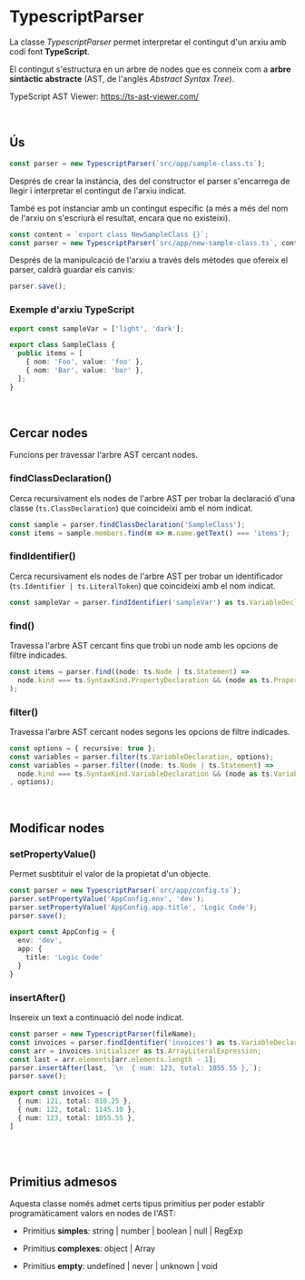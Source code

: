 # TypescriptParser

La classe _TypescriptParser_ permet interpretar el contingut d'un arxiu amb codi font **TypeScript**.

El contingut s'estructura en un arbre de nodes que es conneix com a **arbre sintàctic abstracte** (AST, de l'anglès _Abstract Syntax Tree_).

TypeScript AST Viewer: <https://ts-ast-viewer.com/>

<br />

## Ús

```typescript
const parser = new TypescriptParser(`src/app/sample-class.ts`);
```

Després de crear la instància, des del constructor el parser s'encarrega de llegir i interpretar el contingut de l'arxiu indicat.

També es pot instanciar amb un contingut específic (a més a més del nom de l'arxiu on s'escriurà el resultat, encara que no existeixi).

```typescript
const content = `export class NewSampleClass {}`;
const parser = new TypescriptParser(`src/app/new-sample-class.ts`, content);
```

Després de la manipulcació de l'arxiu a través dels mètodes que ofereix el parser, caldrà guardar els canvis:

```typescript
parser.save();
```


### Exemple d'arxiu TypeScript

```typescript
export const sampleVar = ['light', 'dark'];

export class SampleClass {
  public items = [
    { nom: 'Foo', value: 'foo' },
    { nom: 'Bar', value: 'bar' },
  ];
}
```

<br />

## Cercar nodes

Funcions per travessar l'arbre AST cercant nodes.

### **findClassDeclaration()**

Cerca recursivament els nodes de l'arbre AST per trobar la declaració d'una classe (`ts.ClassDeclaration`) que coincideixi amb el nom indicat.
  ```typescript
  const sample = parser.findClassDeclaration('SampleClass');
  const items = sample.members.find(m => m.name.getText() === 'items');
  ```

### **findIdentifier()**

Cerca recursivament els nodes de l'arbre AST per trobar un identificador (`ts.Identifier | ts.LiteralToken`) que coincideixi amb el nom indicat.
  ```typescript
  const sampleVar = parser.findIdentifier('sampleVar') as ts.VariableDeclaration;
  ```

### **find()**

Travessa l'arbre AST cercant fins que trobi un node amb les opcions de filtre indicades.
  ```typescript
  const items = parser.find((node: ts.Node | ts.Statement) => 
    node.kind === ts.SyntaxKind.PropertyDeclaration && (node as ts.PropertyDeclaration).name.text === 'items'
  );
  ```

### **filter()**

Travessa l'arbre AST cercant nodes segons les opcions de filtre indicades.
  ```typescript
  const options = { recursive: true };
  const variables = parser.filter(ts.VariableDeclaration, options);
  const variables = parser.filter((node: ts.Node | ts.Statement) =>
    node.kind === ts.SyntaxKind.VariableDeclaration && (node as ts.VariableDeclaration).name.text.startsWith('test')
  , options);
  ```



<br />

## Modificar nodes

### **setPropertyValue()**

Permet susbtituir el valor de la propietat d'un objecte.
  ```typescript
  const parser = new TypescriptParser(`src/app/config.ts`);
  parser.setPropertyValue('AppConfig.env', 'dev');
  parser.setPropertyValue('AppConfig.app.title', 'Logic Code');
  parser.save();
  ```
  ```typescript
  export const AppConfig = {
    env: 'dev',
    app: {
      title: 'Logic Code'
    }
  }
  ```

### **insertAfter()**

Insereix un text a continuació del node indicat.
  ```typescript
  const parser = new TypescriptParser(fileName);
  const invoices = parser.findIdentifier('invoices') as ts.VariableDeclaration;
  const arr = invoices.initializer as ts.ArrayLiteralExpression;
  const last = arr.elements[arr.elements.length - 1];
  parser.insertAfter(last, `\n  { num: 123, total: 1055.55 },`);
  parser.save();
  ```
  ```typescript
  export const invoices = [
    { num: 121, total: 810.25 },
    { num: 122, total: 1145.10 },
    { num: 123, total: 1055.55 },
  ]
  ```

<br />

<br />

## Primitius admesos

Aquesta classe només admet certs tipus primitius per poder establir programàticament valors en nodes de l'AST:

- Primitius **simples**: string | number | boolean | null | RegExp

- Primitius **complexes**: object | Array<PrimitiveType>

- Primitius **empty**: undefined | never | unknown | void
